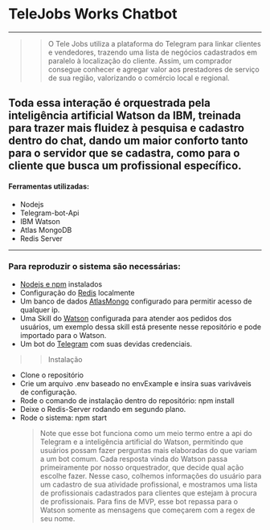 # TeleJobs Works Chatbot

---

> > O Tele Jobs utiliza a plataforma do Telegram para linkar clientes e vendedores, trazendo uma lista de negócios cadastrados em paralelo à localização do cliente. Assim, um comprador consegue conhecer e agregar valor aos prestadores de serviço de sua região, valorizando o comércio local e regional.

## Toda essa interação é orquestrada pela inteligência artificial Watson da IBM, treinada para trazer mais fluidez à pesquisa e cadastro dentro do chat, dando um maior conforto tanto para o servidor que se cadastra, como para o cliente que busca um profissional específico.

#### Ferramentas utilizadas:

- Nodejs
- Telegram-bot-Api
- IBM Watson
- Atlas MongoDB
- Redis Server

---

### Para reproduzir o sistema são necessárias:

- [Nodejs e npm](https://nodejs.org/en/) instalados
- Configuração do [Redis](https://redis.io/download) localmente
- Um banco de dados [AtlasMongo](https://www.mongodb.com/cloud/atlas) configurado para permitir acesso de qualquer ip.
- Uma Skill do [Watson](https://us-south.assistant.watson.cloud.ibm.com/) configurada para atender aos pedidos dos usuários, um exemplo dessa skill está presente nesse repositório e pode importado para o Watson.
- Um bot do [Telegram](https://medium.com/tht-things-hackers-team/10-passos-para-se-criar-um-bot-no-telegram-3c1848e404c4) com suas devidas credenciais.

> > Instalação

- Clone o repositório
- Crie um arquivo .env baseado no envExample e insira suas variváveis de configuração.
- Rode o comando de instalação dentro do repositório: npm install
- Deixe o Redis-Server rodando em segundo plano.
- Rode o sistema: npm start
  > Note que esse bot funciona como um meio termo entre a api do Telegram e a inteligência artificial do Watson, permitindo que usuários possam fazer perguntas mais elaboradas do que variam a um bot comum. Cada resposta vinda do Watson passa primeiramente por nosso orquestrador, que decide qual ação escolhe fazer. Nesse caso, colhemos informações do usuário para um cadastro de sua atividade profissional, e mostramos uma lista de profissionais cadastrados para clientes que estejam à procura de profissionais. Para fins de MVP, esse bot repassa para o Watson somente as mensagens que começarem com a regex de seu nome.
